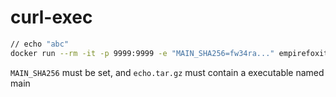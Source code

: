 # curl-exec

```bash
// echo "abc"
docker run --rm -it -p 9999:9999 -e "MAIN_SHA256=fw34ra..." empirefoxit/remote-exec http://xxx/echo.tar.gz "abc"
```

`MAIN_SHA256` must be set, and `echo.tar.gz` must contain a executable named main
